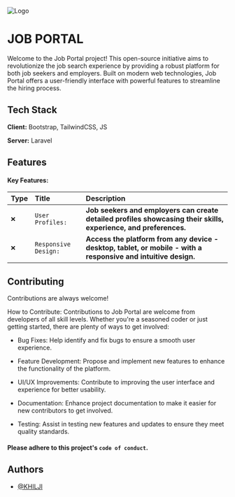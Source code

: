 
![Logo](https://upload.wikimedia.org/wikipedia/commons/thumb/3/36/Logo.min.svg/2560px-Logo.min.svg.png)


# JOB PORTAL

Welcome to the Job Portal project! This open-source initiative aims to revolutionize the job search experience by providing a robust platform for both job seekers and employers. Built on modern web technologies, Job Portal offers a user-friendly interface with powerful features to streamline the hiring process.



## Tech Stack

**Client:** Bootstrap, TailwindCSS, JS

**Server:** Laravel


## Features

#### Key Features:


| Type | Title     | Description                |
| :-------- | :------------ | :------------------------- |
| `❌` | `User Profiles:` | **Job seekers and employers can create detailed profiles showcasing their skills, experience, and preferences.**|
| `❌` | `Responsive Design:` | **Access the platform from any device - desktop, tablet, or mobile - with a responsive and intuitive design.**|


## Contributing

Contributions are always welcome!

How to Contribute:
Contributions to Job Portal are welcome from developers of all skill levels. Whether you're a seasoned coder or just getting started, there are plenty of ways to get involved:

- Bug Fixes: Help identify and fix bugs to ensure a smooth user experience.

- Feature Development: Propose and implement new features to enhance the functionality of the platform.

- UI/UX Improvements: Contribute to improving the user interface and experience for better usability.

- Documentation: Enhance project documentation to make it easier for new contributors to get involved.

- Testing: Assist in testing new features and updates to ensure they meet quality standards.

#### Please adhere to this project's `code of conduct`.


## Authors

- [@KHILJI](https://www.github.com/Smalick0478)

